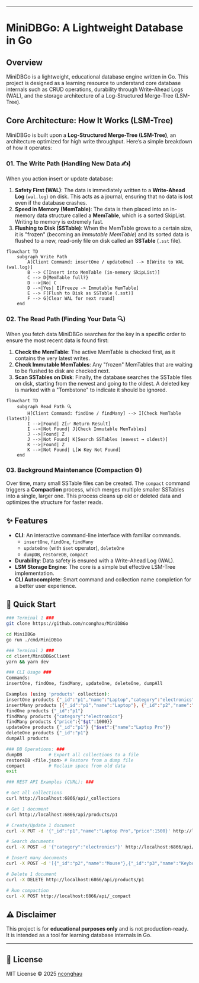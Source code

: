 
-----

# MiniDBGo: A Lightweight Database in Go

## Overview

MiniDBGo is a lightweight, educational database engine written in Go. This project is designed as a learning resource to understand core database internals such as CRUD operations, durability through Write-Ahead Logs (WAL), and the storage architecture of a Log-Structured Merge-Tree (LSM-Tree).

## Core Architecture: How It Works (LSM-Tree)

MiniDBGo is built upon a **Log-Structured Merge-Tree (LSM-Tree)**, an architecture optimized for high write throughput. Here’s a simple breakdown of how it operates:

### 01. The Write Path (Handling New Data ✍️)

When you action insert or update database:

1.  **Safety First (WAL)**: The data is immediately written to a **Write-Ahead Log** (`wal.log`) on disk. This acts as a journal, ensuring that no data is lost even if the database crashes.
2.  **Speed in Memory (MemTable)**: The data is then placed into an in-memory data structure called a **MemTable**, which is a sorted SkipList. Writing to memory is extremely fast.
3.  **Flushing to Disk (SSTable)**: When the MemTable grows to a certain size, it is "frozen" (becoming an *Immutable MemTable*) and its sorted data is flushed to a new, read-only file on disk called an **SSTable** (`.sst` file).

```mermaid
flowchart TD
    subgraph Write Path 
        A[Client Command: insertOne / updateOne] --> B[Write to WAL (wal.log)]
        B --> C[Insert into MemTable (in-memory SkipList)]
        C --> D{MemTable full?}
        D -->|No| C
        D -->|Yes| E[Freeze -> Immutable MemTable]
        E --> F[Flush to Disk as SSTable (.sst)]
        F --> G[Clear WAL for next round]
    end
```

### 02. The Read Path (Finding Your Data 🔍)

When you fetch data MiniDBGo searches for the key in a specific order to ensure the most recent data is found first:

1.  **Check the MemTable**: The active MemTable is checked first, as it contains the very latest writes.
2.  **Check Immutable MemTables**: Any "frozen" MemTables that are waiting to be flushed to disk are checked next.
3.  **Scan SSTables on Disk**: Finally, the database searches the SSTable files on disk, starting from the newest and going to the oldest. A deleted key is marked with a "Tombstone" to indicate it should be ignored.

```mermaid
flowchart TD
    subgraph Read Path 🔍
        H[Client Command: findOne / findMany] --> I[Check MemTable (latest)]
        I -->|Found| Z[✅ Return Result]
        I -->|Not Found| J[Check Immutable MemTables]
        J -->|Found| Z
        J -->|Not Found| K[Search SSTables (newest → oldest)]
        K -->|Found| Z
        K -->|Not Found| L[❌ Key Not Found]
    end
```

### 03. Background Maintenance (Compaction ⚙️)

Over time, many small SSTable files can be created. The `compact` command triggers a **Compaction** process, which merges multiple smaller SSTables into a single, larger one. This process cleans up old or deleted data and optimizes the structure for faster reads.

## ✨ Features

  * **CLI**: An interactive command-line interface with familiar commands.
      * `insertOne`, `findOne`, `findMany`
      * `updateOne` (with `$set` operator), `deleteOne`
      * `dumpDB`, `restoreDB`, `compact`
  * **Durability**: Data safety is ensured with a Write-Ahead Log (WAL).
  * **LSM Storage Engine**: The core is a simple but effective LSM-Tree implementation.
  * **CLI Autocomplete**: Smart command and collection name completion for a better user experience.

## 🚀 Quick Start

```bash
### Terminal 1 ###
git clone https://github.com/nconghau/MiniDBGo

cd MiniDBGo
go run ./cmd/MiniDBGo

### Terminal 2 ###
cd client/MiniDBGoClient
yarn && yarn dev
```

```bash
### CLI Usage ###
Commands:
insertOne, findOne, findMany, updateOne, deleteOne, dumpAll

Examples (using 'products' collection):
insertOne products {"_id":"p1","name":"Laptop","category":"electronics","price":1200}
insertMany products [{"_id":"p1","name":"Laptop"}, {"_id":"p2","name":"Mouse"}]
findOne products {"_id":"p1"}
findMany products {"category":"electronics"}
findMany products {"price":{"$gt":1000}}
updateOne products {"_id":"p1"} {"$set":{"name":"Laptop Pro"}}
deleteOne products {"_id":"p1"}
dumpAll products

### DB Operations: ###
dumpDB          # Export all collections to a file
restoreDB <file.json> # Restore from a dump file
compact         # Reclaim space from old data
exit

### REST API Examples (CURL): ###

# Get all collections
curl http://localhost:6866/api/_collections

# Get 1 document
curl http://localhost:6866/api/products/p1

# Create/Update 1 document
curl -X PUT -d '{"_id":"p1","name":"Laptop Pro","price":1500}' http://localhost:6866/api/products/p1

# Search documents
curl -X POST -d '{"category":"electronics"}' http://localhost:6866/api/products/_search

# Insert many documents
curl -X POST -d '[{"_id":"p2","name":"Mouse"},{"_id":"p3","name":"Keyboard"}]' http://localhost:6866/api/products/_insertMany

# Delete 1 document
curl -X DELETE http://localhost:6866/api/products/p1

# Run compaction
curl -X POST http://localhost:6866/api/_compact
```

## ⚠️ Disclaimer

This project is for **educational purposes only** and is not production-ready. It is intended as a tool for learning database internals in Go.

-----

## 📜 License

MIT License © 2025 [nconghau](https://github.com/nconghau)


